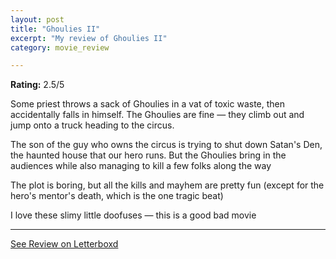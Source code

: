 ```yaml
---
layout: post
title: "Ghoulies II"
excerpt: "My review of Ghoulies II"
category: movie_review

---
```


**Rating:** 2.5/5

Some priest throws a sack of Ghoulies in a vat of toxic waste, then accidentally falls in himself. The Ghoulies are fine — they climb out and jump onto a truck heading to the circus. 

The son of the guy who owns the circus is trying to shut down Satan's Den, the haunted house that our hero runs. But the Ghoulies bring in the audiences while also managing to kill a few folks along the way

The plot is boring, but all the kills and mayhem are pretty fun (except for the hero's mentor's death, which is the one tragic beat)

I love these slimy little doofuses — this is a good bad movie

<hr>

[See Review on Letterboxd](https://boxd.it/4Eiknd)
